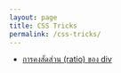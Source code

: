 ```yaml
---
layout: page
title: CSS Tricks
permalink: /css-tricks/
---
```


<div class="half col-left">
    <ul>
        <li><a href="{% post_url 2015-08-29-keep-div-ratio %}">การคงสัดส่วน (ratio) ของ div</a></li>
    </ul>

</div>